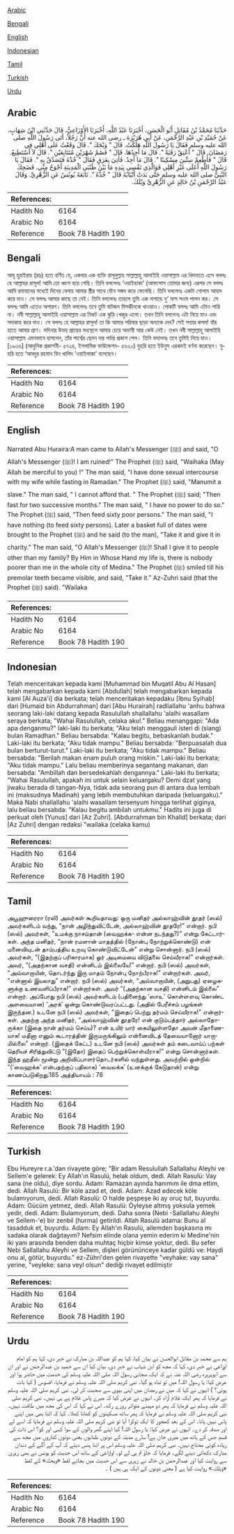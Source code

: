 [Arabic](#arabic)

[Bengali](#bengali)

[English](#english)

[Indonesian](#indonesian)

[Tamil](#tamil)

[Turkish](#turkish)

[Urdu](#urdu)

## Arabic


<div dir="rtl" lang="ar" style={{fontSize:'larger',backgroundColor:'#f8f9fa',padding:20}}>
حَدَّثَنَا مُحَمَّدُ بْنُ مُقَاتِلٍ أَبُو الْحَسَنِ، أَخْبَرَنَا عَبْدُ اللَّهِ، أَخْبَرَنَا الأَوْزَاعِيُّ، قَالَ حَدَّثَنِي ابْنُ شِهَابٍ، عَنْ حُمَيْدِ بْنِ عَبْدِ الرَّحْمَنِ، عَنْ أَبِي هُرَيْرَةَ ـ رضى الله عنه أَنَّ رَجُلاً، أَتَى رَسُولَ اللَّهِ صلى الله عليه وسلم فَقَالَ يَا رَسُولَ اللَّهِ هَلَكْتُ‏.‏ قَالَ ‏"‏ وَيْحَكَ ‏"‏‏.‏ قَالَ وَقَعْتُ عَلَى أَهْلِي فِي رَمَضَانَ‏.‏ قَالَ ‏"‏ أَعْتِقْ رَقَبَةً ‏"‏‏.‏ قَالَ مَا أَجِدُهَا‏.‏ قَالَ ‏"‏ فَصُمْ شَهْرَيْنِ مُتَتَابِعَيْنِ ‏"‏‏.‏ قَالَ لاَ أَسْتَطِيعُ‏.‏ قَالَ ‏"‏ فَأَطْعِمْ سِتِّينَ مِسْكِينًا ‏"‏‏.‏ قَالَ مَا أَجِدُ‏.‏ فَأُتِيَ بِعَرَقٍ فَقَالَ ‏"‏ خُذْهُ فَتَصَدَّقْ بِهِ ‏"‏‏.‏ فَقَالَ يَا رَسُولَ اللَّهِ أَعَلَى غَيْرِ أَهْلِي فَوَالَّذِي نَفْسِي بِيَدِهِ مَا بَيْنَ طُنُبَىِ الْمَدِينَةِ أَحْوَجُ مِنِّي‏.‏ فَضَحِكَ النَّبِيُّ صلى الله عليه وسلم حَتَّى بَدَتْ أَنْيَابُهُ قَالَ ‏"‏ خُذْهُ ‏"‏‏.‏ تَابَعَهُ يُونُسُ عَنِ الزُّهْرِيِّ‏.‏ وَقَالَ عَبْدُ الرَّحْمَنِ بْنُ خَالِدٍ عَنِ الزُّهْرِيِّ وَيْلَكَ‏.‏
</div>
<div style={{backgroundColor:'#f8f9fa',padding:20, marginBottom: 10}}><table> <thead> <tr> <th>References:</th> <th></th> </tr> </thead> <tbody><tr><td>Hadith No</td><td>6164</td></tr><tr><td>Arabic No</td><td>6164</td></tr><tr><td>Reference</td><td>Book 78 Hadith 190</td></tr></tbody></table></div>

## Bengali


<div dir="ltr" lang="bn" style={{fontSize:'larger',backgroundColor:'#f8f9fa',padding:20}}>
আবূ হুরাইরাহ (রাঃ) হতে বর্ণিত যে, একবার এক ব্যক্তি রাসূলুল্লাহ সাল্লাল্লাহু আলাইহি ওয়াসাল্লাম এর খিদমাতে এসে বললঃ হে আল্লাহর রাসূল! আমি তো ধ্বংস হয়ে গেছি। তিনি বললেনঃ ‘ওয়াইহাকা’ (আফসোস তোমার জন্য) এরপর সে বললঃ আমি রমাযানের মধ্যেই দিনের বেলায় আমার স্ত্রীর সাথে যৌন সঙ্গম করে ফেলেছি। তিনি বললেনঃ একটা গোলাম আযাদ করে দাও। সে বললঃ আমার কাছে তা নেই। তিনি বললেনঃ তাহলে তুমি এক নাগাড়ে দু’ মাস সওম পালন কর। সে বললঃ আমি এতেও অপারগ। তিনি বললেনঃ তবে তুমি ষাটজন মিসকীনকে খাওয়াও। লোকটি বললঃ আমি এটাও পারি না। নবী সাল্লাল্লাহু আলাইহি ওয়াসাল্লাম এর নিকট এক ঝুড়ি খেজুর এলো। তখন তিনি বললেনঃ এটা নিয়ে যাও এবং সদাকাহ করে দাও। সে বললঃ হে আল্লাহর রাসূল! তা কি আমার পরিবার ছাড়া অন্যকে দেব? সেই সত্তার কসম! যাঁর হাতে আমার প্রাণ। মদিনার উভয় প্রান্তের মধ্যস্থলে আমার চেয়ে অভাবী আর কেউ নেই। তখন নবী সাল্লাল্লাহু আলাইহি ওয়াসাল্লাম এমনভাবে হাসলেন, তাঁর পার্শ্বের ছেদন দন্ত পর্যন্ত প্রকাশ পেল। তিনি বললেনঃ তবে তুমিই নিয়ে যাও। [১৯৩৬] (আধুনিক প্রকাশনী- ৫৭২৪, ইসলামিক ফাউন্ডেশন- ৫৬২০) যুহরি হতে ইউনুস এরকমই বর্ণনা করেছেন। যুহরি হতে ‘আবদুর রহমান বিন খালিদ ‘ওয়াইলাকা’ বলেছেন।
</div>
<div style={{backgroundColor:'#f8f9fa',padding:20, marginBottom: 10}}><table> <thead> <tr> <th>References:</th> <th></th> </tr> </thead> <tbody><tr><td>Hadith No</td><td>6164</td></tr><tr><td>Arabic No</td><td>6164</td></tr><tr><td>Reference</td><td>Book 78 Hadith 190</td></tr></tbody></table></div>

## English


<div dir="ltr" lang="en" style={{fontSize:'larger',backgroundColor:'#f8f9fa',padding:20}}>
Narrated Abu Huraira:A man came to Allah's Messenger (ﷺ) and said, "O Allah's Messenger (ﷺ)! I am ruined!" The Prophet (ﷺ) said, "Waihaka (May Allah be merciful to you) !" The man said, "I have done sexual intercourse with my wife while fasting in Ramadan." The Prophet (ﷺ) said, "Manumit a slave." The man said, " I cannot afford that. " The Prophet (ﷺ) said; "Then fast for two successive months." The man said, " I have no power to do so." The Prophet (ﷺ) said, "Then feed sixty poor persons." The man said, "I have nothing (to feed sixty persons). Later a basket full of dates were brought to the Prophet (ﷺ) and he said (to the man), "Take it and give it in charity." The man said, "O Allah's Messenger (ﷺ)! Shall I give it to people other than my family? By Him in Whose Hand my life is, there is nobody poorer than me in the whole city of Medina." The Prophet (ﷺ) smiled till his premolar teeth became visible, and said, "Take it." Az-Zuhri said (that the Prophet (ﷺ) said). "Wailaka
</div>
<div style={{backgroundColor:'#f8f9fa',padding:20, marginBottom: 10}}><table> <thead> <tr> <th>References:</th> <th></th> </tr> </thead> <tbody><tr><td>Hadith No</td><td>6164</td></tr><tr><td>Arabic No</td><td>6164</td></tr><tr><td>Reference</td><td>Book 78 Hadith 190</td></tr></tbody></table></div>

## Indonesian


<div dir="ltr" lang="id" style={{fontSize:'larger',backgroundColor:'#f8f9fa',padding:20}}>
Telah menceritakan kepada kami [Muhammad bin Muqatil Abu Al Hasan] telah mengabarkan kepada kami [Abdullah] telah mengabarkan kepada kami [Al Auza'i] dia berkata; telah menceritakan kepadaku [Ibnu Syihab] dari [Humaid bin Abdurrahman] dari [Abu Hurairah] radliallahu 'anhu bahwa seorang laki-laki datang kepada Rasulullah shallallahu 'alaihi wasallam seraya berkata; "Wahai Rasulullah, celaka aku!." Beliau menanggapi: "Ada apa denganmu?" laki-laki itu berkata; "Aku telah menggauli isteri di (siang) bulan Ramadhan." Beliau bersabda: "Kalau begitu, bebaskanlah budak." Laki-laki itu berkata; "Aku tidak mampu." Beliau bersabda: "Berpuasalah dua bulan berturut-turut." Laki-laki itu berkata; "Aku tidak mampu." Beliau bersabda: "Berilah makan enam puluh orang miskin." Laki-laki itu berkata; "Aku tidak mampu." Lalu beliau memberinya segantang makanan, dan bersabda: "Ambillah dan bersedekahlah dengannya." Laki-laki itu berkata; "Wahai Rasulullah, apakah ini untuk selain keluargaku? Demi dzat yang jiwaku berada di tangan-Nya, tidak ada seorang pun di antara dua lembah ini (maksudnya Madinah) yang lebih membutuhkan daripada (keluargaku)." Maka Nabi shallallahu 'alaihi wasallam tersenyum hingga terlihat giginya, lalu beliau bersabda: "Kalau begitu ambilah untukmu." Hadits ini juga di perkuat oleh [Yunus] dari [Az Zuhri]. [Abdurrahman bin Khalid] berkata; dari [Az Zuhri] dengan redaksi "wailaka (celaka kamu)
</div>
<div style={{backgroundColor:'#f8f9fa',padding:20, marginBottom: 10}}><table> <thead> <tr> <th>References:</th> <th></th> </tr> </thead> <tbody><tr><td>Hadith No</td><td>6164</td></tr><tr><td>Arabic No</td><td>6164</td></tr><tr><td>Reference</td><td>Book 78 Hadith 190</td></tr></tbody></table></div>

## Tamil


<div dir="ltr" lang="ta" style={{fontSize:'larger',backgroundColor:'#f8f9fa',padding:20}}>
அபூஹுரைரா (ரலி) அவர்கள் கூறியதாவது: ஒரு மனிதர் அல்லாஹ்வின் தூதர் (ஸல்) அவர்களிடம் வந்து, “நான் அழிந்துவிட்டேன், அல்லாஹ்வின் தூதரே!” என்றார். நபி (ஸல்) அவர்கள், “உமக்கு நாசம்தான் (வைஹக்க- என்ன நடந்தது?)” என்று கேட்டார்கள். அந்த மனிதர், “நான் ரமளான் மாதத்தில் (நோன்பு நோற்றுக்கொண்டு) என் மனைவியுடன் தாம்பத்திய உறவு கொண்டுவிட்டேன்” என்று சொன்னார். நபி (ஸல்) அவர்கள், “(இதற்குப் பரிகாரமாக) ஓர் அடிமையை விடுதலை செய்வீராக!” என்றார்கள். அவர், “(அதற்கான வசதி) என்னிடம் இல்லையே!” என்றார். நபி (ஸல்) அவர்கள், “அவ்வாறாயின், தொடர்ந்து இரு மாதம் நோன்பு நோற்பீராக!” என்றார்கள். அவர், “என்னால் இயலாது” என்றார். நபி (ஸல்) அவர்கள், “அவ்வாறாயின், (அறுபது) ஏழைகளுக்கு உணவளிப்பீராக!” என்றார்கள். அவர் “(அதற்கான வசதி) என்னிடம் இல்லை” என்றார். அப்போது நபி (ஸல்) அவர்களிடம் (பதினைந்து ‘ஸாஉ’ கொள்ளளவு கொண்ட அளவையான) ‘அரக்’ ஒன்று கொண்டுவரப்பட்டது. (அதில் பேரீச்சம் பழங்கள் இருந்தன.) உடனே நபி (ஸல்) அவர்கள், “இதைப் பெற்று தர்மம் செய்வீராக!” என்றார்கள். அதற்கு அந்த மனிதர், “அல்லாஹ்வின் தூதரே! என் குடும்பத்தார் அல்லாதோருக்கா (இதை நான் தர்மம் செய்ய)? என் உயிர் யார் கையிலுள்ளதோ அவன் மீதாணையாக! மதீனா எனும் கூடாரத்தின் இருமருங்கிலும் என்னைவிடத் தேவையானோர் யாருமில்லை” என்றார். (இதைக் கேட்ட) உடனே நபி (ஸல்) அவர்கள் தம் கடைவாய்ப் பற்கள் தெரியச் சிரித்துவிட்டு “(இதோ) இதைப் பெற்றுக்கொள்வீராக!” என்று சொன்னார்கள். இந்த ஹதீஸ் மூன்று அறிவிப்பாளர்தொடர்களில் வந்துள்ளது. அவற்றில் ஒன்றில் “(‘வைஹக்க’ என்பதற்குப் பதிலாக) ‘வைலக்க’ (உனக்குக் கேடுதான்) என்று காணப்படுகிறது.185 அத்தியாயம் : 78
</div>
<div style={{backgroundColor:'#f8f9fa',padding:20, marginBottom: 10}}><table> <thead> <tr> <th>References:</th> <th></th> </tr> </thead> <tbody><tr><td>Hadith No</td><td>6164</td></tr><tr><td>Arabic No</td><td>6164</td></tr><tr><td>Reference</td><td>Book 78 Hadith 190</td></tr></tbody></table></div>

## Turkish


<div dir="ltr" lang="tr" style={{fontSize:'larger',backgroundColor:'#f8f9fa',padding:20}}>
Ebu Hureyre r.a.'dan rivayete göre; "Bir adam Resulullah Sallallahu Aleyhi ve Sellem'e gelerek: Ey Allah'ın Rasulü, helak oldum, dedi. Allah Rasulü: Vay sana (ne oldu), diye sordu. Adam: Ramazan ayında hanımım ile dma ettim, dedi. Allah Rasulü: Bir köle azad et, dedi. Adam: Azad edecek köle bulamıyorum, dedi. Allah Rasulü: O halde peşpeşe iki ay oruç tut, buyurdu. Adam: Gücüm yetmez, dedi. Allah Rasulü: Öyleyse altmış yoksula yemek yedir, dedi. Adam: Bulamıyorum, dedi. Daha sonra (Nebi -Sallallahu Aleyhi ve Sellem-'e) bir zenbil (hurma) getirildi. Allah Rasulü adama: Bunu al tasadduk et, buyurdu. Adam: Ey Allah'ın Rasulü, ailemden başkasına mı sadaka olarak dağıtayım? Nefsim elinde olana yemin ederim ki Medine'nin iki yanı arasında benden daha muhtaç hiçbir kimse yoktur, dedi. Bu sefer Nebi Sallallahu Aleyhi ve Sellem, dişleri görününceye kadar güldü ve: Haydi onu al, götür, buyurdu." ez-Zühri'den gelen rivayette "veyhake: vay sana" yerine, "veyleke: sana veyl olsun" dediği rivayet edilmiştir
</div>
<div style={{backgroundColor:'#f8f9fa',padding:20, marginBottom: 10}}><table> <thead> <tr> <th>References:</th> <th></th> </tr> </thead> <tbody><tr><td>Hadith No</td><td>6164</td></tr><tr><td>Arabic No</td><td>6164</td></tr><tr><td>Reference</td><td>Book 78 Hadith 190</td></tr></tbody></table></div>

## Urdu


<div dir="rtl" lang="ur" style={{fontSize:'larger',backgroundColor:'#f8f9fa',padding:20}}>
ہم سے محمد بن مقاتل ابوالحسن نے بیان کیا، کہا ہم کو عبداللہ بن مبارک نے خبر دی، کہا ہم کو امام اوزاعی نے خبر دی، کہا کہ مجھ کو ابن شہاب نے خبر دی، بیان کیا ان سے حمید بن عبدالرحمٰن نے اور ان سے ابوہریرہ رضی اللہ عنہ نے کہ ایک صحابی رسول اللہ صلی اللہ علیہ وسلم کی خدمت میں حاضر ہوا اور عرض کیا: یا رسول اللہ! میں تو تباہ ہو گیا۔ نبی کریم صلی اللہ علیہ وسلم نے فرمایا، افسوس ( کیا بات ہوئی؟ ) انہوں نے کہا کہ میں نے رمضان میں اپنی بیوی سے صحبت کر لی۔ نبی کریم صلی اللہ علیہ وسلم نے فرمایا کہ پھر ایک غلام آزاد کر۔ انہوں نے عرض کیا کہ میرے پاس غلام ہے ہی نہیں۔ نبی کریم صلی اللہ علیہ وسلم نے فرمایا کہ پھر دو مہینے متواتر روزے رکھ۔ اس نے کہا کہ اس کی مجھ میں طاقت نہیں۔ نبی کریم صلی اللہ علیہ وسلم نے فرمایا کہ پھر ساٹھ مسکینوں کو کھانا کھلا۔ کہا کہ اتنا بھی میں اپنے پاس نہیں پاتا۔ اس کے بعد کھجور کا ایک ٹوکرا آیا تو نبی کریم صلی اللہ علیہ وسلم نے فرمایا کہ اسے لے اور صدقہ کر دے۔ انہوں نے عرض کیا: یا رسول اللہ! کیا اپنے گھر والوں کے سوا کسی اور کو؟ اس ذات کی قسم جس کے ہاتھ میں میری جان ہے! سارے مدینہ کے دونوں طنابوں یعنی دونوں کناروں میں مجھ سے زیادہ کوئی محتاج نہیں۔ نبی کریم صلی اللہ علیہ وسلم اس پر اتنا ہنس دیئے کہ آپ کے آگے کے دندان مبارک دکھائی دینے لگے۔ فرمایا کہ جاؤ تم ہی لے لو۔ اوازاعی کے ساتھ اس حدیث کو یونس نے بھی زہری سے روایت کیا اور عبدالرحمٰن بن خالد نے زہری سے اس حدیث میں بجائے لفظ «ويحك» کے لفظ «ويلك‏.‏» روایت کیا ہے ( معنی دونوں کے ایک ہی ہیں ) ۔
</div>
<div style={{backgroundColor:'#f8f9fa',padding:20, marginBottom: 10}}><table> <thead> <tr> <th>References:</th> <th></th> </tr> </thead> <tbody><tr><td>Hadith No</td><td>6164</td></tr><tr><td>Arabic No</td><td>6164</td></tr><tr><td>Reference</td><td>Book 78 Hadith 190</td></tr></tbody></table></div>
